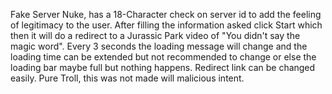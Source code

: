 Fake Server Nuke, has a 18-Character check on server id to add the feeling of legitimacy to the user.
After filling the information asked click Start which then it will do a redirect to a Jurassic Park video of "You didn't say the magic word".
Every 3 seconds the loading message will change and the loading time can be extended but not recommended to change or else the loading bar maybe full but nothing happens.
Redirect link can be changed easily.
Pure Troll, this was not made will malicious intent.
